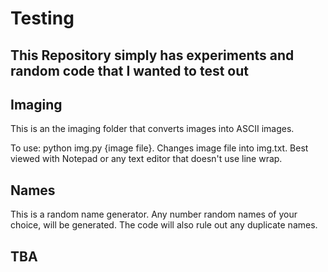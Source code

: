 # Testing

## This Repository simply has experiments and random code that I wanted to test out

## Imaging

This is an the imaging folder that converts images into ASCII images.

To use: python img.py {image file}. Changes image file into img.txt. Best viewed with Notepad or any text editor that doesn't use line wrap.

## Names

This is a random name generator. Any number random names of your choice, will be generated. The code will also rule out any duplicate names.

## TBA
